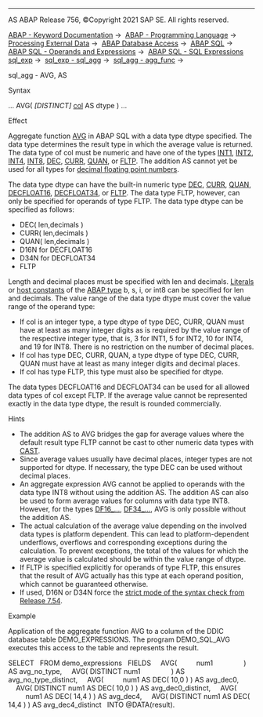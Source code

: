   

* * *

AS ABAP Release 756, ©Copyright 2021 SAP SE. All rights reserved.

[ABAP - Keyword Documentation](https://help.sap.com/doc/abapdocu_756_index_htm/7.56/en-US/abenabap.htm) →  [ABAP - Programming Language](https://help.sap.com/doc/abapdocu_756_index_htm/7.56/en-US/abenabap_reference.htm) →  [Processing External Data](https://help.sap.com/doc/abapdocu_756_index_htm/7.56/en-US/abenabap_language_external_data.htm) →  [ABAP Database Access](https://help.sap.com/doc/abapdocu_756_index_htm/7.56/en-US/abendb_access.htm) →  [ABAP SQL](https://help.sap.com/doc/abapdocu_756_index_htm/7.56/en-US/abenabap_sql.htm) →  [ABAP SQL - Operands and Expressions](https://help.sap.com/doc/abapdocu_756_index_htm/7.56/en-US/abenabap_sql_operands.htm) →  [ABAP SQL - SQL Expressions sql\_exp](https://help.sap.com/doc/abapdocu_756_index_htm/7.56/en-US/abapsql_expr.htm) →  [sql\_exp - sql\_agg](https://help.sap.com/doc/abapdocu_756_index_htm/7.56/en-US/abapselect_aggregate.htm) →  [sql\_agg - agg\_func](https://help.sap.com/doc/abapdocu_756_index_htm/7.56/en-US/abensql_agg_func.htm) → 

sql\_agg - AVG, AS

Syntax

... AVG( *\[*DISTINCT*\]* [col](https://help.sap.com/doc/abapdocu_756_index_htm/7.56/en-US/abenabap_sql_columns.htm) AS dtype ) ...

Effect

Aggregate function [AVG](https://help.sap.com/doc/abapdocu_756_index_htm/7.56/en-US/abensql_agg_func.htm) in ABAP SQL with a data type dtype specified. The data type determines the result type in which the average value is returned. The data type of col must be numeric and have one of the types [INT1](https://help.sap.com/doc/abapdocu_756_index_htm/7.56/en-US/abenddic_builtin_types.htm), [INT2](https://help.sap.com/doc/abapdocu_756_index_htm/7.56/en-US/abenddic_builtin_types.htm), [INT4](https://help.sap.com/doc/abapdocu_756_index_htm/7.56/en-US/abenddic_builtin_types.htm), [INT8](https://help.sap.com/doc/abapdocu_756_index_htm/7.56/en-US/abenddic_builtin_types.htm), [DEC](https://help.sap.com/doc/abapdocu_756_index_htm/7.56/en-US/abenddic_builtin_types.htm), [CURR](https://help.sap.com/doc/abapdocu_756_index_htm/7.56/en-US/abenddic_builtin_types.htm), [QUAN](https://help.sap.com/doc/abapdocu_756_index_htm/7.56/en-US/abenddic_builtin_types.htm), or [FLTP](https://help.sap.com/doc/abapdocu_756_index_htm/7.56/en-US/abenddic_builtin_types.htm). The addition AS cannot yet be used for all types for [decimal floating point numbers](https://help.sap.com/doc/abapdocu_756_index_htm/7.56/en-US/abenddic_decimal_floating_point.htm).

The data type dtype can have the built-in numeric type [DEC](https://help.sap.com/doc/abapdocu_756_index_htm/7.56/en-US/abenddic_builtin_types.htm), [CURR](https://help.sap.com/doc/abapdocu_756_index_htm/7.56/en-US/abenddic_builtin_types.htm), [QUAN](https://help.sap.com/doc/abapdocu_756_index_htm/7.56/en-US/abenddic_builtin_types.htm), [DECFLOAT16](https://help.sap.com/doc/abapdocu_756_index_htm/7.56/en-US/abenddic_builtin_types.htm), [DECFLOAT34](https://help.sap.com/doc/abapdocu_756_index_htm/7.56/en-US/abenddic_builtin_types.htm), or [FLTP](https://help.sap.com/doc/abapdocu_756_index_htm/7.56/en-US/abenddic_builtin_types.htm). The data type FLTP, however, can only be specified for operands of type FLTP. The data type dtype can be specified as follows:

-   DEC( len,decimals )
-   CURR( len,decimals )
-   QUAN( len,decimals )
-   D16N for DECFLOAT16
-   D34N for DECFLOAT34
-   FLTP

Length and decimal places must be specified with len and decimals. [Literals](https://help.sap.com/doc/abapdocu_756_index_htm/7.56/en-US/abenabap_sql_literals.htm) or [host constants](https://help.sap.com/doc/abapdocu_756_index_htm/7.56/en-US/abenabap_sql_host_variables.htm) of the [ABAP type](https://help.sap.com/doc/abapdocu_756_index_htm/7.56/en-US/abenbuilt_in_types_complete.htm) b, s, i, or int8 can be specified for len and decimals. The value range of the data type dtype must cover the value range of the operand type:

-   If col is an integer type, a type dtype of type DEC, CURR, QUAN must have at least as many integer digits as is required by the value range of the respective integer type, that is, 3 for INT1, 5 for INT2, 10 for INT4, and 19 for INT8. There is no restriction on the number of decimal places.
-   If col has type DEC, CURR, QUAN, a type dtype of type DEC, CURR, QUAN must have at least as many integer digits and decimal places.
-   If col has type FLTP, this type must also be specified for dtype.

The data types DECFLOAT16 and DECFLOAT34 can be used for all allowed data types of col except FLTP. If the average value cannot be represented exactly in the data type dtype, the result is rounded commercially.

Hints

-   The addition AS to AVG bridges the gap for average values where the default result type FLTP cannot be cast to other numeric data types with [CAST](https://help.sap.com/doc/abapdocu_756_index_htm/7.56/en-US/abensql_cast.htm).
-   Since average values usually have decimal places, integer types are not supported for dtype. If necessary, the type DEC can be used without decimal places.
-   An aggregate expression AVG cannot be applied to operands with the data type INT8 without using the addition AS. The addition AS can also be used to form average values for columns with data type INT8. However, for the types [DF16\_...](https://help.sap.com/doc/abapdocu_756_index_htm/7.56/en-US/abenddic_builtin_types.htm), [DF34\_...](https://help.sap.com/doc/abapdocu_756_index_htm/7.56/en-US/abenddic_builtin_types.htm), AVG is only possible without the addition AS.
-   The actual calculation of the average value depending on the involved data types is platform dependent. This can lead to platform-dependent underflows, overflows and corresponding exceptions during the calculation. To prevent exceptions, the total of the values for which the average value is calculated should be within the value range of dtype.
-   If FLTP is specified explicitly for operands of type FLTP, this ensures that the result of AVG actually has this type at each operand position, which cannot be guaranteed otherwise.
-   If used, D16N or D34N force the [strict mode of the syntax check from Release 7.54](https://help.sap.com/doc/abapdocu_756_index_htm/7.56/en-US/abenabap_sql_strictmode_754.htm).

Example

Application of the aggregate function AVG to a column of the DDIC database table DEMO\_EXPRESSIONS. The program DEMO\_SQL\_AVG executes this access to the table and represents the result.

SELECT
  FROM demo\_expressions
  FIELDS
    AVG(          num1                ) AS avg\_no\_type,
    AVG( DISTINCT num1                ) AS avg\_no\_type\_distinct,
    AVG(          num1 AS DEC( 10,0 ) ) AS avg\_dec0,
    AVG( DISTINCT num1 AS DEC( 10,0 ) ) AS avg\_dec0\_distinct,
    AVG(          num1 AS DEC( 14,4 ) ) AS avg\_dec4,
    AVG( DISTINCT num1 AS DEC( 14,4 ) ) AS avg\_dec4\_distinct
  INTO @DATA(result).